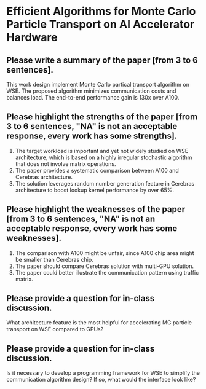 # Efficient Algorithms for Monte Carlo Particle Transport on AI Accelerator Hardware

## Please write a summary of the paper [from 3 to 6 sentences].
This work design implement Monte Carlo partical transport algorithm on WSE. The proposed algorithm minimizes communication costs and balances load. The end-to-end performance gain is 130x over A100.

## Please highlight the strengths of the paper [from 3 to 6 sentences, "NA" is not an acceptable response, every work has some strengths].
1. The target workload is important and yet not widely studied on WSE architecture, which is based on a highly irregular stochastic algorithm that does not involve matrix operations.
2. The paper provides a systematic comparison between A100 and Cerebras architecture.
3. The solution leverages random number generation feature in Cerebras architecture to boost lookup kernel performance by over 65%.

## Please highlight the weaknesses of the paper [from 3 to 6 sentences, "NA" is not an acceptable response, every work has some weaknesses].
1. The comparison with A100 might be unfair, since A100 chip area might be smaller than Cerebras chip.
2. The paper should compare Cerebras solution with multi-GPU solution.
3. The paper could better illustrate the communication pattern using traffic matrix.

## Please provide a question for in-class discussion.
What architecture feature is the most helpful for accelerating MC particle transport on WSE compared to GPUs?

## Please provide a question for in-class discussion.
Is it necessary to develop a programming framework for WSE to simplify the communication algorithm design? If so, what would the interface look like?



